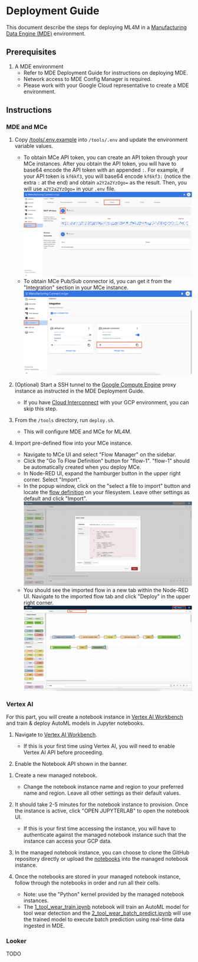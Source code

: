 # Deployment Guide

This document describe the steps for deploying ML4M in a
[Manufacturing Data Engine (MDE)](https://cloud.google.com/solutions/manufacturing-data-engine)
environment.

## Prerequisites

1. A MDE environment
   - Refer to MDE Deployment Guide for instructions on deploying MDE.
   - Network access to MDE Config Manager is required.
   - Please work with your Google Cloud representative to create
     a MDE environment.

## Instructions

### MDE and MCe

1. Copy [/tools/.env.example](/tools/.env.example) into `/tools/.env`
   and update the environment variable values.
    - To obtain MCe API token, you can create an API token through your MCe
      instances. After you obtain the API token, you will have to base64
      encode the API token with an appended `:`. For example, if your API
      token is `kf6kf3`, you will base64 encode `kf6kf3:` (notice the extra
      `:` at the end) and obtain `a2Y2a2YzOgo=` as the result. Then, you will
      use `a2Y2a2YzOgo=` in your `.env` file.
    ![MCe API token creation](./img/mce_api_token_creation.png)
    - To obtain MCe Pub/Sub connector id, you can get it from the "Integration"
      section in your MCe instance.
    ![MCe Pub/Sub connector id](./img/mce_pubsub_connector_id.png)

1. (Optional) Start a SSH tunnel to the [Google Compute Engine](https://cloud.google.com/compute)
   proxy instance as instructed in the MDE Deployment Guide.
    - If you have [Cloud Interconnect](https://cloud.google.com/network-connectivity/docs/interconnect)
      with your GCP environment, you can skip this step.

1. From the `/tools` directory, run `deploy.sh`.
    - This will configure MDE and MCe for ML4M.

1. Import pre-defined flow into your MCe instance.
    - Navigate to MCe UI and select "Flow Manager" on the sidebar.
    - Click the "Go To Flow Definition" button for "flow-1".
      "flow-1" should be automatically created when you deploy MCe.
    - In Node-RED UI, expand the hamburger button in the upper right
      corner. Select "Import".
    - In the popup window, click on the "select a file to import" button and
      locate the [flow definition](/mce/flows/flow-data-generation.json) on
      your filesystem. Leave other settings as default and click "Import".
    ![MCe flow import](./img/mce_flow_import.png)
    - You should see the imported flow in a new tab within the Node-RED UI.
      Navigate to the imported flow tab and click "Deploy" in the upper right
      corner.
    ![MCe flow deploy](./img/mce_flow_deploy.png)

### Vertex AI

For this part, you will create a notebook instance in
[Vertex AI Workbench](https://cloud.google.com/vertex-ai/docs/workbench/introduction)
and train & deploy AutoML models in Jupyter notebooks.

1. Navigate to [Vertex AI Workbench](https://console.cloud.google.com/vertex-ai/workbench/legacy-instances).
    - If this is your first time using Vertex AI, you will need to enable
      Vertex AI API before proceeding.

1. Enable the Notebook API shown in the banner.
<!-- TODO: screenshot -->

1. Create a new managed notebook.
    - Change the notebook instance name and region to your preferred name
      and region. Leave all other settings as their default values.

1. It should take 2-5 minutes for the notebook instance to provision. Once
   the instance is active, click "OPEN JUPYTERLAB" to open the notebook UI.
    - If this is your first time accessing the instance, you will have to
      authenticate against the managed notebook instance such that the instance
      can access your GCP data.

1. In the managed notebook instance, you can choose to clone the GitHub
   repository directly or upload the [notebooks](/notebooks/) into the managed
   notebook instance.

1. Once the notebooks are stored in your managed notebook instance, follow
   through the notebooks in order and run all their cells.
    - Note: use the "Python" kernel provided by the managed notebook instances.
    - The [1_tool_wear_train.ipynb](/notebooks/1_tool_wear_train.ipynb)
      notebook will train an AutoML model for tool wear detection and the
      [2_tool_wear_batch_predict.ipynb](/notebooks/2_tool_wear_batch_predict.ipynb)
      will use the trained model to execute batch prediction using real-time
      data ingested in MDE.

### Looker

TODO

